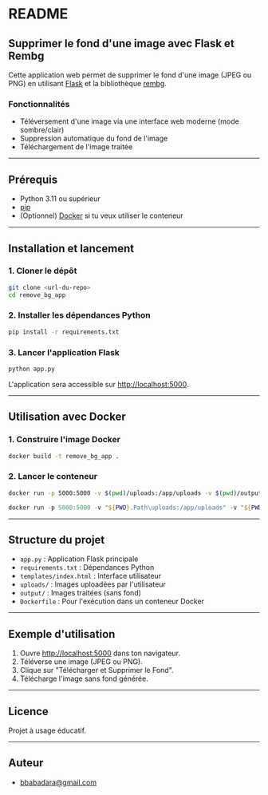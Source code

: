 # README

## Supprimer le fond d'une image avec Flask et Rembg

Cette application web permet de supprimer le fond d'une image (JPEG ou PNG) en utilisant [Flask](https://flask.palletsprojects.com/) et la bibliothèque [rembg](https://github.com/danielgatis/rembg).

### Fonctionnalités

- Téléversement d'une image via une interface web moderne (mode sombre/clair)
- Suppression automatique du fond de l'image
- Téléchargement de l'image traitée

---

## Prérequis

- Python 3.11 ou supérieur
- [pip](https://pip.pypa.io/en/stable/)
- (Optionnel) [Docker](https://www.docker.com/) si tu veux utiliser le conteneur

---

## Installation et lancement

### 1. Cloner le dépôt

```sh
git clone <url-du-repo>
cd remove_bg_app
```

### 2. Installer les dépendances Python

```sh
pip install -r requirements.txt
```

### 3. Lancer l'application Flask

```sh
python app.py
```

L'application sera accessible sur [http://localhost:5000](http://localhost:5000).

---

## Utilisation avec Docker

### 1. Construire l'image Docker

```sh
docker build -t remove_bg_app .
```

### 2. Lancer le conteneur

```sh
docker run -p 5000:5000 -v $(pwd)/uploads:/app/uploads -v $(pwd)/output:/app/output remove_bg_app
```
```powershell
docker run -p 5000:5000 -v "${PWD}.Path\uploads:/app/uploads" -v "${PWD}.Path\output:/app/output" remove_bg_app
```
---

## Structure du projet

- `app.py` : Application Flask principale
- `requirements.txt` : Dépendances Python
- `templates/index.html` : Interface utilisateur
- `uploads/` : Images uploadées par l'utilisateur
- `output/` : Images traitées (sans fond)
- `Dockerfile` : Pour l'exécution dans un conteneur Docker

---

## Exemple d'utilisation

1. Ouvre [http://localhost:5000](http://localhost:5000) dans ton navigateur.
2. Téléverse une image (JPEG ou PNG).
3. Clique sur "Télécharger et Supprimer le Fond".
4. Télécharge l'image sans fond générée.

---

## Licence

Projet à usage éducatif.

---

## Auteur

- bbabadara@gmail.com
